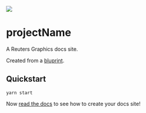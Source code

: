 ![](https://graphics.thomsonreuters.com/style-assets/images/logos/reuters-graphics-logo/svg/graphics-logo-color-dark.svg)

# projectName

A Reuters Graphics docs site.

Created from a [bluprint](https://github.com/reuters-graphics/bluprint_docs-site).

## Quickstart

```
yarn start
```

Now [read the docs](https://reuters-graphics.github.io/bluprint_docs-site/) to see how to create your docs site!
